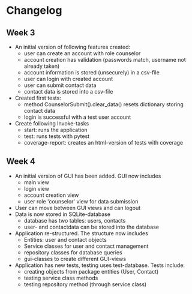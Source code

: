 # Changelog

## Week 3
* An initial version of following features created:
  - user can create an account with role counselor
  - account creation has validation (passwords match, username not already taken)
  - account information is stored (unsecurely) in a csv-file
  - user can login with created account
  - user can submit contact data
  - contact data is stored into a csv-file
* Created first tests:
  - method CounselorSubmit().clear_data() resets dictionary storing contact data
  - login is successful with a test user account
* Create following Invoke-tasks
  - start: runs the application
  - test: runs tests with pytest
  - coverage-report: creates an html-version of tests with coverage

## Week 4
* An initial version of GUI has been added. GUI now includes
  - main view
  - login view
  - account creation view
  - user role 'counselor' view for data submission
* User can move between GUI views and can logout
* Data is now stored in SQLite-database
  - database has two tables: users, contacts
  - user- and contactdata can be stored into the database
* Application re-structured. The structure now includes
  - Entities: user and contact objects
  - Service classes for user and contact management
  - repository classes for database queries
  - gui-classes to create different GUI-views
* Application has new tests, testing uses test-database. Tests include:
  - creating objects from package entities (User, Contact)
  - testing service class methods
  - testing repository method (through service class)